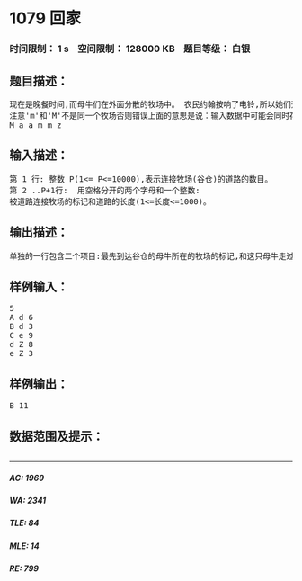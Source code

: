 # 1079 回家   
### 时间限制： 1 s&nbsp;&nbsp;&nbsp;&nbsp;空间限制： 128000 KB&nbsp;&nbsp;&nbsp;&nbsp;题目等级： 白银  
## 题目描述：  

<pre>
现在是晚餐时间,而母牛们在外面分散的牧场中。 农民约翰按响了电铃,所以她们开始向谷仓走去。 你的工作是要指出哪只母牛会最先到达谷仓(在给出的测试数据中,总会有且只有一只最快的母牛)。 在挤奶的时候(晚餐前),每只母牛都在她自己的牧场上,一些牧场上可能没有母牛。 每个牧场由一条条道路和一个或多个牧场连接(可能包括自己)。 有时，两个牧场(可能是字母相同的)之间会有超过一条道路相连。 至少有一个牧场和谷仓之间有道路连接。 因此,所有的母牛最后都能到达谷仓,并且母牛总是走最短的路径。 当然,母牛能向着任意一方向前进,并且她们以相同的速度前进。 牧场被标记为'a'..'z'和'A'..'Y',在用大写字母表示的牧场中有一只母牛,小写字母中则没有。 谷仓的标记是'Z',注意没有母牛在谷仓中。
注意'm'和'M'不是同一个牧场否则错误上面的意思是说：输入数据中可能会同时存在M,m（郁闷ing)，比如
M a a m m z
</pre>
  
  
## 输入描述：  

<pre>
第 1 行: 整数 P(1<= P<=10000),表示连接牧场(谷仓)的道路的数目。
第 2 ..P+1行:  用空格分开的两个字母和一个整数:
被道路连接牧场的标记和道路的长度(1<=长度<=1000)。
</pre>
  
  
## 输出描述：  

<pre>
单独的一行包含二个项目:最先到达谷仓的母牛所在的牧场的标记,和这只母牛走过的路径的长度。
</pre>
  
  
## 样例输入：  

<pre>
5
A d 6
B d 3
C e 9
d Z 8
e Z 3
</pre>
  
  
## 样例输出：  

<pre>
B 11
</pre>
  
  
## 数据范围及提示：  

<pre>
</pre>
  
  
***  

##### AC: 1969  
##### WA: 2341  
##### TLE: 84  
##### MLE: 14  
##### RE: 799  

